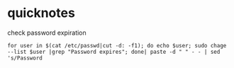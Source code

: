 # quicknotes

check password expiration
```
for user in $(cat /etc/passwd|cut -d: -f1); do echo $user; sudo chage --list $user |grep "Password expires"; done| paste -d " " - - | sed 's/Password
```
